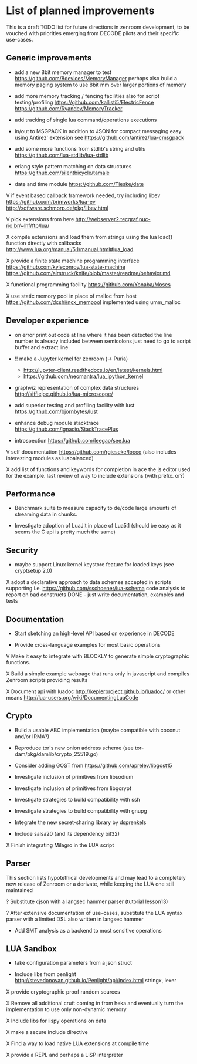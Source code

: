 # List of planned improvements

This is a draft TODO list for future directions in zenroom
development, to be vouched with priorities emerging from DECODE pilots
and their specific use-cases.


## Generic improvements

- add a new 8bit memory manager to test
  https://github.com/8devices/MemoryManager perhaps also build a
  memory paging system to use 8bit mm over larger portions of memory

- add more memory tracking / fencing facilities also for script
  testing/profiling
	  https://github.com/kallisti5/ElectricFence
	  https://github.com/Ryandev/MemoryTracker


- add tracking of single lua command/operations executions

- in/out to MSGPACK in addition to JSON for compact messaging easy using
  Antirez' extension see https://github.com/antirez/lua-cmsgpack

- add some more functions from stdlib's string and utils
  https://github.com/lua-stdlib/lua-stdlib

- erlang style pattern matching on data structures
  https://github.com/silentbicycle/tamale

- date and time module
  https://github.com/Tieske/date

V if event based callback framework needed, try including libev
  https://github.com/brimworks/lua-ev
  http://software.schmorp.de/pkg/libev.html

V pick extensions from here
  http://webserver2.tecgraf.puc-rio.br/~lhf/ftp/lua/

X compile extensions and load them from strings using the lua load()
  function directly with callbacks
  http://www.lua.org/manual/5.1/manual.html#lua_load

X provide a finite state machine programming interface
  https://github.com/kyleconroy/lua-state-machine
  https://github.com/airstruck/knife/blob/master/readme/behavior.md

X functional programming facility
  https://github.com/Yonaba/Moses

X use static memory pool in place of malloc from host
  https://github.com/dcshi/ncx_mempool
  implemented using umm_malloc

## Developer experience

- on error print out code at line where it has been detected
  the line number is already included between semicolons
  just need to go to script buffer and extract line

- !! make a Jupyter kernel for zenroom (-> Puria)
  - http://jupyter-client.readthedocs.io/en/latest/kernels.html
  - https://github.com/neomantra/lua_ipython_kernel

- graphviz representation of complex data structures
  http://siffiejoe.github.io/lua-microscope/

- add superior testing and profiling facility with lust
  https://github.com/bjornbytes/lust

- enhance debug module stacktrace
  https://github.com/ignacio/StackTracePlus

- introspection
  https://github.com/leegao/see.lua

V self documentation
  https://github.com/rgieseke/locco
  (also includes interesting modules as luabalanced)

X add list of functions and keywords for completion in ace
  the js editor used for the example. last review of way
  to include extensions (with prefix. or?)

## Performance

- Benchmark suite to measure capacity to de/code large amounts of
  streaming data in chunks.

- Investigate adoption of LuaJit in place of Lua5.1
  (should be easy as it seems the C api is pretty much the same)

## Security

- maybe support Linux kernel keystore feature for loaded keys
  (see cryptsetup 2.0)

X adopt a declarative approach to data schemes accepted in scripts
  supporting i.e. https://github.com/sschoener/lua-schema
  code analysis to report on bad constructs
  DONE - just write documentation, examples and tests

## Documentation

- Start sketching an high-level API based on experience in DECODE

- Provide cross-language examples for most basic operations

V Make it easy to integrate with BLOCKLY to generate simple
  cryptographic functions.

X Build a simple example webpage that runs only in javascript and
  compiles Zenroom scripts providing results

X Document api with luadoc http://keplerproject.github.io/luadoc/
  or other means http://lua-users.org/wiki/DocumentingLuaCode

## Crypto

- Build a usable ABC implementation (maybe compatible with coconut
  and/or IRMA?)

- Reproduce tor's new onion address scheme
  (see tor-dam/pkg/damlib/crypto_25519.go)

- Consider adding GOST from https://github.com/aprelev/libgost15

- Investigate inclusion of primitives from libsodium

- Investigate inclusion of primitives from libgcrypt

- Investigate strategies to build compatibility with ssh

- Investigate strategies to build compatibility with gnupg

- Integrate the new secret-sharing library by dsprenkels

- Include salsa20 (and its dependency bit32)

X Finish integrating Milagro in the LUA script

## Parser

This section lists hypotethical developments and may lead to a
completely new release of Zenroom or a derivate, while keeping the LUA
one still maintained

? Substitute cjson with a langsec hammer parser (tutorial lesson13)

? After extensive documentation of use-cases, substitute the LUA
  syntax parser with a limited DSL also written in langsec hammer

- Add SMT analysis as a backend to most sensitive operations

## LUA Sandbox

- take configuration parameters from a json struct

- Include libs from penlight
  http://stevedonovan.github.io/Penlight/api/index.html stringx, lexer

X provide cryptographic proof random sources

X Remove all additional cruft coming in from heka and eventually turn
  the implementation to use only non-dynamic memory

X Include libs for lispy operations on data

X make a secure include directive

X Find a way to load native LUA extensions at compile time

X provide a REPL and perhaps a LISP interpreter
